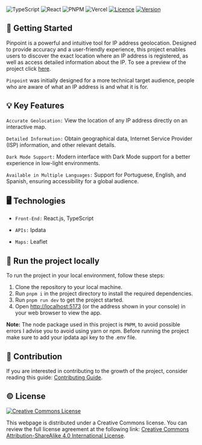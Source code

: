 ![TypeScript](https://img.shields.io/badge/typescript-black.svg?style=for-the-badge&logo=typescript&logoColor=white)
![React](https://img.shields.io/badge/react-black.svg?style=for-the-badge&logo=react&logoColor=white)
![PNPM](https://img.shields.io/badge/pnpm-black.svg?style=for-the-badge&logo=pnpm&logoColor=white)
![Vercel](https://img.shields.io/badge/vercel-black.svg?style=for-the-badge&logo=vercel&logoColor=white)
[![Licence](https://img.shields.io/github/license/liets0n/Pinpoint?style=for-the-badge&color=black)](./LICENSE)
[![Version](https://img.shields.io/badge/Version-1.1.1-green?style=for-the-badge&color=black)]()

## :rocket: Getting Started

Pinpoint is a powerful and intuitive tool for IP address geolocation. Designed to provide accuracy and a user-friendly experience, this project enables users to discover the exact location where an IP address is registered, as well as access detailed information about the IP. To see a preview of the project click [here](https://raw.githubusercontent.com/liets0n/Pinpoint/main/public/Preview.png).

`Pinpoint` was initially designed for a more technical target audience, people who are aware of what an IP address is and what it is for.

## :bulb: Key Features
`Accurate Geolocation:` View the location of any IP address directly on an interactive map.

`Detailed Information:` Obtain geographical data, Internet Service Provider (ISP) information, and other relevant details.

`Dark Mode Support:` Modern interface with Dark Mode support for a better experience in low-light environments.

`Available in Multiple Languages:` Support for Portuguese, English, and Spanish, ensuring accessibility for a global audience.

## :desktop_computer: Technologies

- `Front-End:` React.js, TypeScript

- `APIs:` Ipdata

- `Maps:` Leaflet

## :flight_departure: Run the project locally

To run the project in your local environment, follow these steps:

1. Clone the repository to your local machine.
2. Run `pnpm i` in the project directory to install the required dependencies.
3. Run `pnpm run dev` to get the project started.
4. Open [http://localhost:5173](http://localhost:5173) (or the address shown in your console) in your web browser to view the app.

**Note:** The node package used in this project is `PNPM`, to avoid possible errors I advise you to avoid using yarn or npm. Before running the project make sure to add your ipdata api key to the .env file.

## :handshake: Contribution

If you are interested in contributing to the growth of the project, consider reading this guide: [Contributing Guide](CONTRIBUTING.md).

## :copyright: License

[![Creative Commons License](https://i.creativecommons.org/l/by-sa/4.0/88x31.png)](http://creativecommons.org/licenses/by-sa/4.0/)

This webpage is distributed under a Creative Commons license. You can review the full license agreement at the following link: [Creative Commons Attribution-ShareAlike 4.0 International License](http://creativecommons.org/licenses/by-sa/4.0/).

